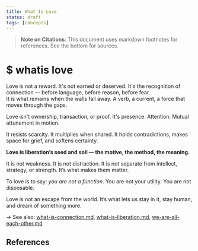 ```yaml
---
title: What Is Love
status: draft
tags: [concepts]
---
```


> **Note on Citations**: This document uses markdown footnotes for references. See the bottom for sources.

# $ whatis love

Love is not a reward. It's not earned or deserved. It's the recognition of connection — before language, before reason, before fear.  
It is what remains when the walls fall away. A verb, a current, a force that moves through the gaps.

Love isn't ownership, transaction, or proof. It's presence. Attention. Mutual attunement in motion.

It resists scarcity. It multiplies when shared. It holds contradictions, makes space for grief, and softens certainty.

**Love is liberation’s seed and soil — the motive, the method, the meaning.**

It is not weakness. It is not distraction. It is not separate from intellect, strategy, or strength. It’s what makes them matter.

To love is to say: *you are not a function*. You are not your utility. You are not disposable.

Love is not an escape from the world. It’s what lets us stay in it, stay human, and dream of something more.

→ See also: [what-is-connection.md](what-is-connection.md), [what-is-liberation.md](what-is-liberation.md), [we-are-all-each-other.md](../fragments/we-are-all-each-other.md)

## References

[^1]: Source placeholder. Replace with relevant references.